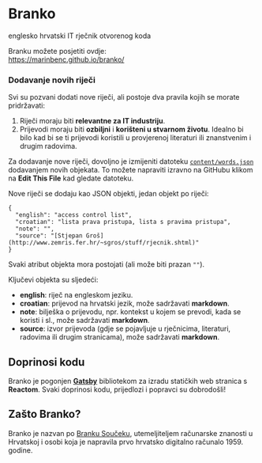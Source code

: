 # Branko

englesko hrvatski IT rječnik otvorenog koda

Branku možete posjetiti ovdje:  
https://marinbenc.github.io/branko/

### Dodavanje novih riječi

Svi su pozvani dodati nove riječi, ali postoje dva pravila kojih se morate pridržavati:

1. Riječi moraju biti **relevantne za IT industriju**.
2. Prijevodi moraju biti **ozbiljni** i **korišteni u stvarnom životu**. Idealno bi bilo kad bi se ti prijevodi koristili u provjerenoj literaturi ili znanstvenim i drugim radovima.

Za dodavanje nove riječi, dovoljno je izmijeniti datoteku [`content/words.json`](https://github.com/marinbenc/branko/blob/master/content/words.json) dodavanjem novih objekata. To možete napraviti izravno na GitHubu klikom na **Edit This File** kad gledate datoteku.

Nove riječi se dodaju kao JSON objekti, jedan objekt po riječi:

```
{
  "english": "access control list",
  "croatian": "lista prava pristupa, lista s pravima pristupa",
  "note": "",
  "source": "[Stjepan Groš](http://www.zemris.fer.hr/~sgros/stuff/rjecnik.shtml)"
}
```

Svaki atribut objekta mora postojati (ali može biti prazan `""`).

Ključevi objekta su sljedeći:

 - **english**: riječ na engleskom jeziku.
 - **croatian**: prijevod na hrvatski jezik, može sadržavati **markdown**.
 - **note**: bilješka o prijevodu, npr. kontekst u kojem se prevodi, kada se koristi i sl., može sadržavati **markdown**.
 - **source**: izvor prijevoda (gdje se pojavljuje u rječnicima, literaturi, radovima ili drugim stranicama), može sadržavati **markdown**.
 
 
 ## Doprinosi kodu
 
 Branko je pogonjen [**Gatsby**](https://www.gatsbyjs.org) bibliotekom za izradu statičkih web stranica s **Reactom**. Svaki doprinosi kodu, prijedlozi i popravci su dobrodošli!
 
 ## Zašto Branko?

Branko je nazvan po [Branku Součeku](https://hr.wikipedia.org/wiki/Branko_Souček), utemeljiteljem računarske znanosti u Hrvatskoj i osobi koja je napravila prvo hrvatsko digitalno računalo 1959. godine.
